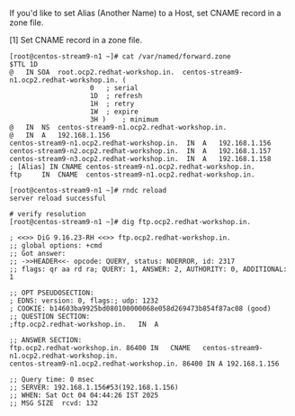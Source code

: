   	
If you'd like to set Alias (Another Name) to a Host, set CNAME record in a zone file.

[1] 	Set CNAME record in a zone file. 

    [root@centos-stream9-n1 ~]# cat /var/named/forward.zone 
    $TTL 1D
    @	IN SOA	root.ocp2.redhat-workshop.in.  centos-stream9-n1.ocp2.redhat-workshop.in. (
    					0	; serial
    					1D	; refresh
    					1H	; retry
    					1W	; expire
    					3H )	; minimum
    @	IN	NS	centos-stream9-n1.ocp2.redhat-workshop.in.
    @	IN	A	192.168.1.156
    centos-stream9-n1.ocp2.redhat-workshop.in.	IN	A	192.168.1.156
    centos-stream9-n2.ocp2.redhat-workshop.in.	IN	A	192.168.1.157
    centos-stream9-n3.ocp2.redhat-workshop.in.	IN	A	192.168.1.158
    ; [Alias] IN CNAME centos-stream9-n1.ocp2.redhat-workshop.in.
    ftp 	IN	CNAME  centos-stream9-n1.ocp2.redhat-workshop.in.
    
    [root@centos-stream9-n1 ~]# rndc reload 
    server reload successful
    
    # verify resolution
    [root@centos-stream9-n1 ~]# dig ftp.ocp2.redhat-workshop.in.
    
    ; <<>> DiG 9.16.23-RH <<>> ftp.ocp2.redhat-workshop.in.
    ;; global options: +cmd
    ;; Got answer:
    ;; ->>HEADER<<- opcode: QUERY, status: NOERROR, id: 2317
    ;; flags: qr aa rd ra; QUERY: 1, ANSWER: 2, AUTHORITY: 0, ADDITIONAL: 1
    
    ;; OPT PSEUDOSECTION:
    ; EDNS: version: 0, flags:; udp: 1232
    ; COOKIE: b14603ba9925bd080100000068e058d269473b854f87ac08 (good)
    ;; QUESTION SECTION:
    ;ftp.ocp2.redhat-workshop.in.	IN	A
    
    ;; ANSWER SECTION:
    ftp.ocp2.redhat-workshop.in. 86400 IN	CNAME	centos-stream9-n1.ocp2.redhat-workshop.in.
    centos-stream9-n1.ocp2.redhat-workshop.in. 86400 IN A 192.168.1.156
    
    ;; Query time: 0 msec
    ;; SERVER: 192.168.1.156#53(192.168.1.156)
    ;; WHEN: Sat Oct 04 04:44:26 IST 2025
    ;; MSG SIZE  rcvd: 132
